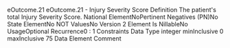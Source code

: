 

eOutcome.21
eOutcome.21 - Injury Severity Score
Definition
The patient's total Injury Severity Score.
National ElementNoPertinent Negatives (PN)No
State ElementNo
NOT ValuesNo
Version 2 Element
Is NillableNo
UsageOptional
Recurrence0 : 1
Constraints
Data Type
integer
minInclusive
0
maxInclusive
75
Data Element Comment